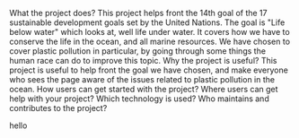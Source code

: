 What the project does?
    This project helps front the 14th goal of the 17 sustainable development goals set by the United Nations. The goal is "Life below water" which looks at, well life under water. It covers how we have to conserve the life in the ocean, and all marine resources. We have chosen to cover plastic pollution in particular, by going through some things the human race can do to improve this topic. 
Why the project is useful?
    This project is useful to help front the goal we have chosen, and make everyone who sees the page aware of the issues related to plastic pollution in the ocean.
How users can get started with the project?
Where users can get help with your project?
Which technology is used?
Who maintains and contributes to the project?

hello